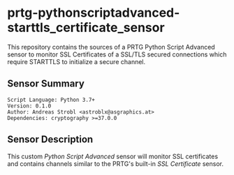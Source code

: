 # prtg-pythonscriptadvanced-starttls_certificate_sensor

This repository contains the sources of a PRTG Python Script Advanced sensor to monitor SSL Certificates of a SSL/TLS secured connections which require STARTTLS to initialize a secure channel.

## Sensor Summary

    Script Language: Python 3.7+
    Version: 0.1.0
    Author: Andreas Strobl <astroblx@asgraphics.at>
    Dependencies: cryptography >=37.0.0

## Sensor Description

This custom _Python Script Advanced_ sensor will monitor SSL certificates and contains channels similar to the PRTG's built-in _SSL Certificate_ sensor.
